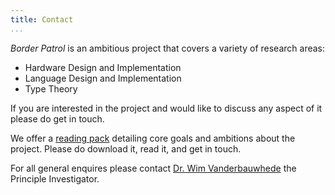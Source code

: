 ```yaml
---
title: Contact
...
```


*Border Patrol* is an ambitious project that covers a variety of research areas:

+ Hardware Design and Implementation
+ Language Design and Implementation
+ Type Theory

If you are interested in the project and would like to discuss any aspect of it please do get in touch.

We offer a [reading pack](media/border-patrol-reading-pack.tar.gz) detailing core goals and ambitions about the project. Please do download it, read it, and get in touch.

For all general enquires please contact [Dr. Wim Vanderbauwhede](http://www.dcs.gla.ac.uk/~wim/) the Principle Investigator.
